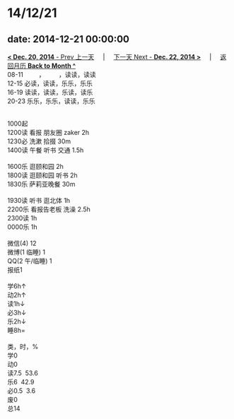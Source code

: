 # 14/12/21

date: 2014-12-21 00:00:00
---
[**< Dec. 20, 2014** - Prev 上一天](/lifelogs/2014/12/d20.md) &nbsp; &nbsp; | &nbsp; &nbsp; [下一天 Next - **Dec. 22, 2014 >**](/lifelogs/2014/12/d22.md) &nbsp; &nbsp; |  &nbsp; &nbsp; [返回月历 **Back to Month ^**](/lifelogs/2014/12/index.md)
<br/>08-11         ，        ，读读，读读<br/>12-15 必读，读读，乐乐，乐乐<br/>16-19 读读，读读，乐读，读乐<br/>20-23 乐乐，乐乐，读读，乐乐<div><br/></div>1000起<br/>1200读 看报 朋友圈 zaker 2h<br/>1230必 洗漱 拾掇 30m<br/>1400读 午餐 听书 交通 1.5h<div><br/></div>1600乐 逛颐和园 2h<br/>1800读 逛颐和园 听书 2h<br/>1830乐 萨莉亚晚餐 30m<div><br/></div>1930读 听书 逛北体 1h<br/>2200乐 看报告老板 洗澡 2.5h<br/>2300读 1h</div><div>0000乐 1h<br/><div><br/></div>微信(4) 12<br/>微博(1 临睡) 1<br/>QQ(2 午/临睡) 1<br/>报纸1<div><br/></div>学6h↑<br/>动2h↑<br/>读1h↓<br/>必3h↓<br/>乐2h↓<br/>睡8h=<div><br/></div>类，时，%<br/>学0<br/>动0<br/>读7.5  53.6<br/>乐6  42.9<br/>必0.5  3.6<br/>废0<br/>总14</div>
